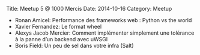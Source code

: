 Title: Meetup 5 @ 1000 Mercis
Date: 2014-10-16
Category: Meetup

- Ronan Amicel: Performance des frameworks web : Python vs the world
- Xavier Fernandez: Le format wheel
- Alexys Jacob Mercier: Comment implémenter simplement une tolérance à la panne d’un backend avec uWSGI
- Boris Field: Un peu de sel dans votre infra (Salt)
